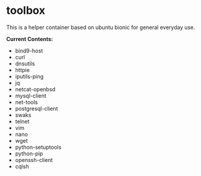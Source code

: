 # toolbox

This is a helper container based on ubuntu bionic for general everyday use.

**Current Contents:**

- bind9-host
- curl
- dnsutils
- httpie
- iputils-ping
- jq
- netcat-openbsd
- mysql-client
- net-tools
- postgresql-client
- swaks
- telnet
- vim
- nano
- wget
- python-setuptools
- python-pip
- openssh-client
- cqlsh


